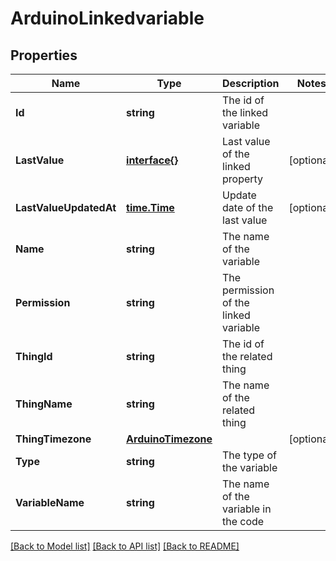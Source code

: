 # ArduinoLinkedvariable

## Properties

Name | Type | Description | Notes
------------ | ------------- | ------------- | -------------
**Id** | **string** | The id of the linked variable | 
**LastValue** | [**interface{}**](.md) | Last value of the linked property | [optional] 
**LastValueUpdatedAt** | [**time.Time**](time.Time.md) | Update date of the last value | [optional] 
**Name** | **string** | The name of the variable | 
**Permission** | **string** | The permission of the linked variable | 
**ThingId** | **string** | The id of the related thing | 
**ThingName** | **string** | The name of the related thing | 
**ThingTimezone** | [**ArduinoTimezone**](ArduinoTimezone.md) |  | [optional] 
**Type** | **string** | The type of the variable | 
**VariableName** | **string** | The name of the variable in the code | 

[[Back to Model list]](../README.md#documentation-for-models) [[Back to API list]](../README.md#documentation-for-api-endpoints) [[Back to README]](../README.md)


